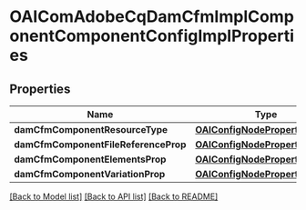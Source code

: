 # OAIComAdobeCqDamCfmImplComponentComponentConfigImplProperties

## Properties
Name | Type | Description | Notes
------------ | ------------- | ------------- | -------------
**damCfmComponentResourceType** | [**OAIConfigNodePropertyString***](OAIConfigNodePropertyString.md) |  | [optional] 
**damCfmComponentFileReferenceProp** | [**OAIConfigNodePropertyString***](OAIConfigNodePropertyString.md) |  | [optional] 
**damCfmComponentElementsProp** | [**OAIConfigNodePropertyString***](OAIConfigNodePropertyString.md) |  | [optional] 
**damCfmComponentVariationProp** | [**OAIConfigNodePropertyString***](OAIConfigNodePropertyString.md) |  | [optional] 

[[Back to Model list]](../README.md#documentation-for-models) [[Back to API list]](../README.md#documentation-for-api-endpoints) [[Back to README]](../README.md)


